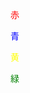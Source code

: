 <html>
<body>
<p><font color="#FF0000">赤</font></p>
<p><font color="#0000FF">青</font></p>
<p><font color="#FFFF00">黄</font></p>
<p><font color="##008000">緑</font></p>
</body>
</html>